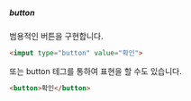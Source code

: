 ##### button

범용적인 버튼을 구현합니다.

```html
<imput type="button" value="확인">
```

또는 button 테그를 통하여 표현을 할 수도 있습니다.

```html
<button>확인</button>
```
